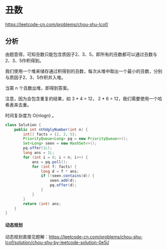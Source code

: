 # 丑数

https://leetcode-cn.com/problems/chou-shu-lcof/

## 分析

由题意得，可知丑数只能包含质因子2、3、5，即所有的丑数都可以通过丑数与2、3、5作积得到。

我们使用一个堆来储存通过积得到的丑数，每次从堆中取出一个最小的丑数，分别与质因子2、3、5作积并入堆。

当第 n 个丑数出堆，即得到答案。

注意，因为会包含重复的结果，如 3 * 4 = 12， 2 * 6 = 12，我们需要使用一个哈希表来去重。

时间复杂度为 O(nlogn) 。

```java
class Solution {
    public int nthUglyNumber(int n) {
        int[] facts = {2, 3, 5};
        PriorityQueue<Long> pq = new PriorityQueue<>();
        Set<Long> seen = new HashSet<>();
        pq.offer(1L);
        long ans = 1L;
        for (int i = 0; i < n; i++) {
            ans = pq.poll();
            for (int f: facts) {
                long d = f * ans;
                if (!seen.contains(d)) {
                    seen.add(d);
                    pq.offer(d);
                }
            }
        }
        return (int) ans;
    }
}
```

#### 动态规划

动态规划直接见题解：https://leetcode-cn.com/problems/chou-shu-lcof/solution/chou-shu-by-leetcode-solution-0e5i/
